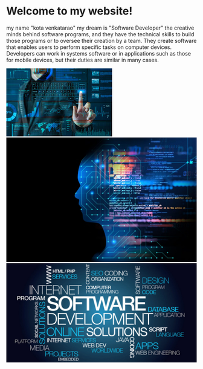 # Welcome to my website!
my name "kota venkatarao" 
 my dream is "Software Developer"
 the creative minds behind software programs, and they have the technical skills to build those programs or to oversee their creation by a team. They create software that enables users to perform specific tasks on computer devices.
 Developers can work in systems software or in applications such as those for mobile devices, but their duties are similar in many cases.




![my first photo](softwaredeveloper-01.jpg)
![my second photo](softwaredeveloper-02.jpg)
![my third photo](softwaredeveloper-03.jpg)



